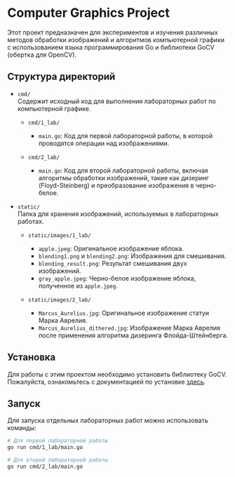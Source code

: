 # Computer Graphics Project

Этот проект предназначен для экспериментов и изучения различных методов обработки изображений и алгоритмов компьютерной графики с использованием языка программирования Go и библиотеки GoCV (обертка для OpenCV).

## Структура директорий

- `cmd/`  
  Содержит исходный код для выполнения лабораторных работ по компьютерной графике.

  - `cmd/1_lab/`
    - `main.go`: Код для первой лабораторной работы, в которой проводятся операции над изображениями.

  - `cmd/2_lab/`
    - `main.go`: Код для второй лабораторной работы, включая алгоритмы обработки изображений, такие как дизеринг (Floyd-Steinberg) и преобразование изображения в черно-белое.

- `static/`  
  Папка для хранения изображений, используемых в лабораторных работах.

  - `static/images/1_lab/`
    - `apple.jpeg`: Оригинальное изображение яблока.
    - `blending1.png` и `blending2.png`: Изображения для смешивания.
    - `blending_result.png`: Результат смешивания двух изображений.
    - `gray_apple.jpeg`: Черно-белое изображение яблока, полученное из `apple.jpeg`.

  - `static/images/2_lab/`
    - `Marcus_Aurelius.jpg`: Оригинальное изображение статуи Марка Аврелия.
    - `Marcus_Aurelius_dithered.jpg`: Изображение Марка Аврелия после применения алгоритма дизеринга Флойда-Штейнберга.

## Установка

Для работы с этим проектом необходимо установить библиотеку GoCV. Пожалуйста, ознакомьтесь с документацией по установке [здесь](https://gocv.io/).

## Запуск

Для запуска отдельных лабораторных работ можно использовать команды:

```bash
# Для первой лабораторной работы
go run cmd/1_lab/main.go

# Для второй лабораторной работы
go run cmd/2_lab/main.go

